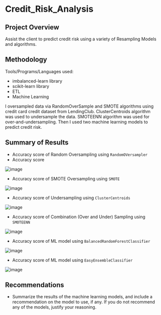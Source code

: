# Credit_Risk_Analysis

## Project Overview
Assist the client to predict credit risk using a variety of Resampling Models and algorithms. 

## Methodology
Tools/Programs/Languages used:

- imbalanced-learn library
- scikit-learn library
- ETL
- Machine Learning

I oversampled data via RandomOverSample and SMOTE algorithms using credit card credit dataset from LendingClub. ClusterCentroids algorithm was used to undersample the data. SMOTEENN algorithm was used for over-and-undersampling. Then I used two machine learning models to predict credit risk.

## Summary of Results

- Accuracy score of Random Oversampling using ```RandomOVersampler```
- Accuracy score 

![image](https://user-images.githubusercontent.com/44425379/166125433-788102ba-2d4f-4560-9ccb-615c7c9ceb5f.png)

- Accuracy score of SMOTE Oversampling using ```SMOTE```

![image](https://user-images.githubusercontent.com/44425379/166125438-5a1c4626-e965-4e2d-9b09-e7a30e95c7cd.png)

- Accuracy score of Undersampling using ```ClusterCentroids```

![image](https://user-images.githubusercontent.com/44425379/166125444-69d38603-a017-49eb-baf7-dd2513468cde.png)

- Accuracy score of Combination (Over and Under) Sampling using ```SMOTEENN```

![image](https://user-images.githubusercontent.com/44425379/166125448-b2deea13-e11d-4a19-bc46-efb475cc108e.png)

- Accuracy score of ML model using ```BalancedRandomForestClassifier```

![image](https://user-images.githubusercontent.com/44425379/166125457-6b63ff60-5105-4990-9ae2-5ed8b9032785.png)

- Accuracy score of ML model using ```EasyEnsembleClassifier```

![image](https://user-images.githubusercontent.com/44425379/166125452-49a3a3b4-6eee-4a25-ab51-edb6adb6332a.png)

## Recommendations

 - Summarize the results of the machine learning models, and include a recommendation on the model to use, if any. If you do not recommend any of the models, justify your reasoning.

